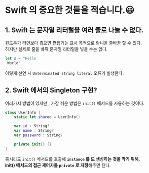 # Swift 의 중요한 것들을 적습니다.😃

## 1.  Swift 는 문자열 리터럴을 여러 줄로 나눌 수 없다.

윈도우가 라인보다 좁으면 편집기는 표시 목적으로 랑니을 줄바꿈 할 수 있다.   
하지만 실제로 줄을 바꿔 문자열 리터럴을 넣을 수는 없다.   

```swift
let s = "Hello
 World"
```
이렇게 선언 시 ```Unterminated string literal```    오류가 발생한다.

## 2. Swift 에서의 Singleton 구현?

여러가지 방법이 있지만 , 가장 쉬운 방법은 ```init()``` 메서드를 사용하는 것이다.

```swift
class UserInfo {
    static let shared = UserInfo()

    var id : String?
    var name : String?
    var password : String?

    private init() {}
}
```
혹시라도 ```init()``` 메서드를 호출해 <b>```instance``` 를 또 생성하는 것을 막기 위해,    
init() 메서드의 접근 제어자를 ```private``` 로 지정</b>해주면 된다.

